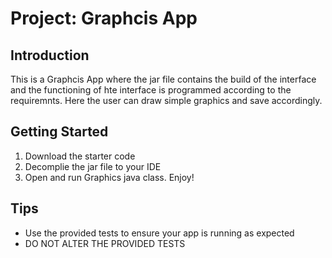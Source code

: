 Project: Graphcis App
==================================

Introduction
------------

This is a Graphcis App where the jar file contains the build of the interface and the functioning of hte interface is programmed according to the requiremnts. Here the user can draw simple graphics and save accordingly.


Getting Started
---------------

1. Download the starter code
2. Decomplie the jar file to your IDE
3. Open and run Graphics java class. Enjoy!

Tips
----

- Use the provided tests to ensure your app is running as expected
- DO NOT ALTER THE PROVIDED TESTS
